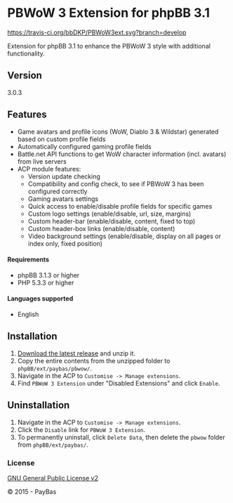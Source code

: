 PBWoW 3 Extension for phpBB 3.1
=========

https://travis-ci.org/bbDKP/PBWoW3ext.svg?branch=develop

Extension for phpBB 3.1 to enhance the PBWoW 3 style with additional functionality.

## Version 
3.0.3  

## Features
- Game avatars and profile icons (WoW, Diablo 3 & Wildstar) generated based on custom profile fields
- Automatically configured gaming profile fields
- Battle.net API functions to get WoW character information (incl. avatars) from live servers
- ACP module features:
  - Version update checking
  - Compatibility and config check, to see if PBWoW 3 has been configured correctly
  - Gaming avatars settings
  - Quick access to enable/disable profile fields for specific games
  - Custom logo settings (enable/disable, url, size, margins)
  - Custom header-bar (enable/disable, content, fixed to top)
  - Custom header-box links (enable/disable, content)
  - Video background settings (enable/disable, display on all pages or index only, fixed position)

#### Requirements
- phpBB 3.1.3 or higher
- PHP 5.3.3 or higher

#### Languages supported
- English

## Installation
1. [Download the latest release](https://github.com/bbdkp/PBWoW3ext/releases) and unzip it.
2. Copy the entire contents from the unzipped folder to `phpBB/ext/paybas/pbwow/`.
3. Navigate in the ACP to `Customise -> Manage extensions`.
4. Find `PBWoW 3 Extension` under "Disabled Extensions" and click `Enable`.

## Uninstallation
1. Navigate in the ACP to `Customise -> Manage extensions`.
2. Click the `Disable` link for `PBWoW 3 Extension`.
3. To permanently uninstall, click `Delete Data`, then delete the `pbwow` folder from `phpBB/ext/paybas/`.

### License
[GNU General Public License v2](http://opensource.org/licenses/GPL-2.0)

© 2015 - PayBas

